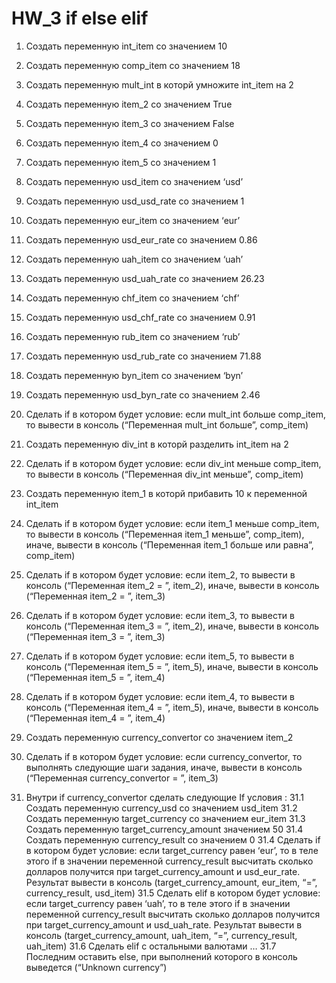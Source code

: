 # HW_3 if else elif

 1. Создать переменную int_item со значением 10
 2. Создать переменную comp_item со значением 18
 3. Создать переменную mult_int в которй умножите int_item на 2
 4. Создать переменную item_2 со значением True
 5. Создать переменную item_3 со значением False
 6. Создать переменную item_4 со значением 0
 7. Создать переменную item_5 со значением 1

 8. Создать переменную usd_item со значением ‘usd’
 9. Создать переменную usd_usd_rate со значением 1

 10. Создать переменную eur_item со значением ‘eur’
 11. Создать переменную usd_eur_rate со значением 0.86

 12. Создать переменную uah_item со значением ‘uah’
 13. Создать переменную usd_uah_rate со значением 26.23

 14. Создать переменную chf_item со значением ‘chf’
 15. Создать переменную usd_chf_rate со значением 0.91

 16. Создать переменную rub_item со значением ‘rub’
 17. Создать переменную usd_rub_rate со значением 71.88

 18. Создать переменную byn_item со значением ‘byn’
 19. Создать переменную usd_byn_rate со значением 2.46

 20. Сделать if в котором будет условие: если mult_int больше comp_item, то вывести в консоль (“Переменная mult_int больше”, comp_item)

 21. Создать переменную div_int в которй разделить int_item на 2
 22. Сделать if в котором будет условие: если div_int меньше comp_item, то вывести в консоль (“Переменная div_int меньше”, comp_item)

 23. Создать переменную item_1 в которй прибавить 10 к переменной int_item
 24. Сделать if в котором будет условие: если item_1 меньше comp_item, то вывести в консоль (“Переменная item_1 меньше”, comp_item), иначе, вывести в консоль (“Переменная item_1 больше или равна”, comp_item)

 25. Сделать if в котором будет условие: если item_2, то вывести в консоль (“Переменная item_2 = ”, item_2), иначе, вывести в консоль (“Переменная item_2 = ”, item_3)

 26. Сделать if в котором будет условие: если item_3, то вывести в консоль (“Переменная item_3 = ”, item_2), иначе, вывести в консоль (“Переменная item_3 = ”, item_3)

 27. Сделать if в котором будет условие: если item_5, то вывести в консоль (“Переменная item_5 = ”, item_5), иначе, вывести в консоль (“Переменная item_5 = ”, item_4)

 28. Сделать if в котором будет условие: если item_4, то вывести в консоль (“Переменная item_4 = ”, item_5), иначе, вывести в консоль (“Переменная item_4 = ”, item_4)

 29. Создать переменную currency_convertor со значением item_2
 30. Сделать if в котором будет условие: если currency_convertor, то выполнять следующие шаги задания, иначе, вывести в консоль (“Переменная currency_convertor = ”, item_3)
 31. Внутри if currency_convertor сделать следующие If условия :
                    31.1 Создать переменную currency_usd со значением usd_item
                    31.2 Создать переменную target_currency со значением eur_item
                    31.3 Создать переменную target_currency_amount значением 50
                    31.4 Создать переменную currency_result со значением 0
                    31.4 Сделать if в котором будет условие: если target_currency равен ‘eur’, то в теле этого if в        значении переменной currency_result высчитать сколько долларов получится при target_currency_amount и usd_eur_rate. Результат вывести в консоль (target_currency_amount, eur_item, “=”, currency_result, usd_item)
                    31.5 Сделать elif в котором будет условие: если target_currency равен ‘uah’, то в теле этого if в значении переменной currency_result высчитать сколько долларов получится при target_currency_amount и usd_uah_rate. Результат вывести в консоль (target_currency_amount, uah_item, “=”, currency_result, uah_item)
                    31.6 Сделать elif с остальными валютами
…
                    31.7 Последним оставить else, при выполнений которого в консоль выведется (“Unknown currency”)